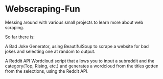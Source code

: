 # Webscraping-Fun
Messing around with various small projects to learn more about web scraping.

So far there is:

A Bad Joke Generator, using BeautifulSoup to scrape a website for bad jokes and selecting one at random to output.

A Reddit API Wordcloud script that allows you to input a subreddit and the category(Top, Rising, etc.) and generates a wordcloud from the titles gotten from the selections, using the Reddit API.

